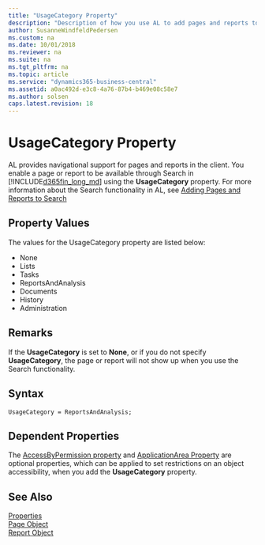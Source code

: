 ```yaml
---
title: "UsageCategory Property"
description: "Description of how you use AL to add pages and reports to Search in the client using the UsageCategory property."
author: SusanneWindfeldPedersen
ms.custom: na
ms.date: 10/01/2018
ms.reviewer: na
ms.suite: na
ms.tgt_pltfrm: na
ms.topic: article
ms.service: "dynamics365-business-central"
ms.assetid: a0ac492d-e3c8-4a76-87b4-b469e08c58e7
ms.author: solsen
caps.latest.revision: 18
---
```


 

# UsageCategory Property
AL provides navigational support for pages and reports in the client. You enable a page or report to be available through Search in [!INCLUDE[d365fin_long_md](../includes/d365fin_long_md.md)] using the **UsageCategory** property. For more information about the Search functionality in AL, see [Adding Pages and Reports to Search](../devenv-al-menusuite-functionality.md)

## Property Values
The values for the UsageCategory property are listed below: 

- None
- Lists
- Tasks
- ReportsAndAnalysis
- Documents
- History
- Administration

## Remarks

If the **UsageCategory** is set to **None**, or if you do not specify **UsageCategory**, the page or report will not show up when you use the Search functionality. 

## Syntax

```
UsageCategory = ReportsAndAnalysis;  
```

## Dependent Properties

The [AccessByPermission property](devenv-accessbypermission-property.md) and [ApplicationArea Property](devenv-applicationarea-property.md) are optional properties, which can be applied to set restrictions on an object accessibility, when you add the **UsageCategory** property. 


## See Also
[Properties](devenv-properties.md)   
[Page Object](../devenv-page-object.md)  
[Report Object](../devenv-report-object.md)  
